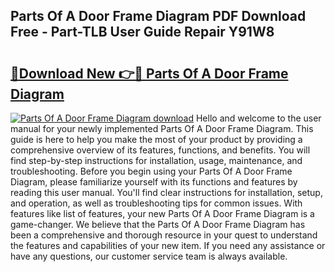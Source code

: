 ## Parts Of A Door Frame Diagram PDF Download Free - Part-TLB User Guide Repair Y91W8

# <h2><a href="http://dfk9rcr.blite.top/?on=Parts+Of+A+Door+Frame+Diagram">🔗Download New 👉🔴 Parts Of A Door Frame Diagram</a></h2>

[![Parts Of A Door Frame Diagram download](https://i.imgur.com/lujVjoI.png)](http://dfk9rcr.blite.top/?on=Parts+Of+A+Door+Frame+Diagram)
Hello and welcome to the user manual for your newly implemented Parts Of A Door Frame Diagram. This guide is here to help you make the most of your product by providing a comprehensive overview of its features, functions, and benefits. You will find step-by-step instructions for installation, usage, maintenance, and troubleshooting. Before you begin using your Parts Of A Door Frame Diagram, please familiarize yourself with its functions and features by reading this user manual. You'll find clear instructions for installation, setup, and operation, as well as troubleshooting tips for common issues. With features like list of features, your new Parts Of A Door Frame Diagram is a game-changer. We believe that the Parts Of A Door Frame Diagram has been a comprehensive and thorough resource in your quest to understand the features and capabilities of your new item. If you need any assistance or have any questions, our customer service team is always available.
